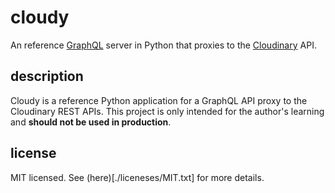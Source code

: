 # cloudy

An reference [GraphQL](https://graphql.org) server in Python that proxies to the [Cloudinary](https://cloudinary.com) API.

## description

Cloudy is a reference Python application for a GraphQL API proxy to the Cloudinary REST APIs. This project is only intended for the author's learning and **should not be used in production**.

## license

MIT licensed. See (here)[./liceneses/MIT.txt] for more details.
